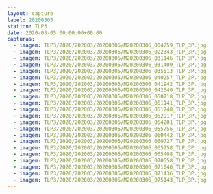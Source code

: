 ```yaml
---
layout: capture
label: 20200305
station: TLP3
date: 2020-03-05 00:00:00+00:00
capturas:
  - imagem: TLP3/2020/202003/20200305/M20200306_004259_TLP_3P.jpg
  - imagem: TLP3/2020/202003/20200305/M20200306_022343_TLP_3P.jpg
  - imagem: TLP3/2020/202003/20200305/M20200306_031146_TLP_3P.jpg
  - imagem: TLP3/2020/202003/20200305/M20200306_031409_TLP_3P.jpg
  - imagem: TLP3/2020/202003/20200305/M20200306_035513_TLP_3P.jpg
  - imagem: TLP3/2020/202003/20200305/M20200306_040257_TLP_3P.jpg
  - imagem: TLP3/2020/202003/20200305/M20200306_041942_TLP_3P.jpg
  - imagem: TLP3/2020/202003/20200305/M20200306_042640_TLP_3P.jpg
  - imagem: TLP3/2020/202003/20200305/M20200306_050718_TLP_3P.jpg
  - imagem: TLP3/2020/202003/20200305/M20200306_051141_TLP_3P.jpg
  - imagem: TLP3/2020/202003/20200305/M20200306_051748_TLP_3P.jpg
  - imagem: TLP3/2020/202003/20200305/M20200306_052917_TLP_3P.jpg
  - imagem: TLP3/2020/202003/20200305/M20200306_054201_TLP_3P.jpg
  - imagem: TLP3/2020/202003/20200305/M20200306_055756_TLP_3P.jpg
  - imagem: TLP3/2020/202003/20200305/M20200306_060442_TLP_3P.jpg
  - imagem: TLP3/2020/202003/20200305/M20200306_060727_TLP_3P.jpg
  - imagem: TLP3/2020/202003/20200305/M20200306_065258_TLP_3P.jpg
  - imagem: TLP3/2020/202003/20200305/M20200306_065408_TLP_3P.jpg
  - imagem: TLP3/2020/202003/20200305/M20200306_070558_TLP_3P.jpg
  - imagem: TLP3/2020/202003/20200305/M20200306_071046_TLP_3P.jpg
  - imagem: TLP3/2020/202003/20200305/M20200306_071436_TLP_3P.jpg
  - imagem: TLP3/2020/202003/20200305/M20200306_075143_TLP_3P.jpg
---
```

